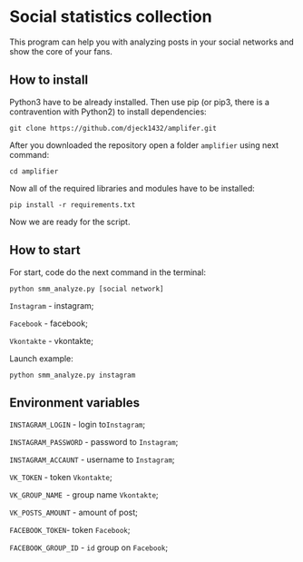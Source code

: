 # Social statistics collection
This program can help you with analyzing posts in your social networks and show the core of your fans.


## How to install

Python3 have to be already installed. Then use pip (or pip3, there is a contravention with Python2) to install dependencies:
```
git clone https://github.com/djeck1432/amplifer.git
```
After you downloaded the repository open a folder `amplifier` using next command:
```
cd amplifier
```
Now all of the required libraries and modules have to be installed:
```
pip install -r requirements.txt
```
Now we are ready for the script.

## How to start 
For start, code do the next command in the terminal:
```
python smm_analyze.py [social network]
```
`Instagram` - instagram;

`Facebook` - facebook;

`Vkontakte` - vkontakte;

Launch example:
```
python smm_analyze.py instagram
```


## Environment variables 

`INSTAGRAM_LOGIN` - login to`Instagram`;

`INSTAGRAM_PASSWORD` - password to `Instagram`;

`INSTAGRAM_ACCAUNT` - username to  `Instagram`;


`VK_TOKEN` - token `Vkontakte`;

`VK_GROUP_NAME `- group name `Vkontakte`;

`VK_POSTS_AMOUNT` - amount of post;


`FACEBOOK_TOKEN`- token `Facebook`;

`FACEBOOK_GROUP_ID` - `id` group on  `Facebook`;
